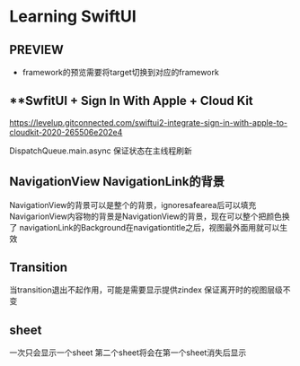 #  Learning SwiftUI

## **PREVIEW**
- framework的预览需要将target切换到对应的framework

## **SwfitUI + Sign In With Apple + Cloud Kit
https://levelup.gitconnected.com/swiftui2-integrate-sign-in-with-apple-to-cloudkit-2020-265506e202e4

DispatchQueue.main.async 保证状态在主线程刷新

##  NavigationView  NavigationLink的背景
NavigationView的背景可以是整个的背景，ignoresafearea后可以填充
NavigarionView内容物的背景是NavigationView的背景，现在可以整个把颜色换了
navigationLink的Background在navigationtitle之后，视图最外面用就可以生效


## Transition
当transition退出不起作用，可能是需要显示提供zindex 保证离开时的视图层级不变

## sheet
一次只会显示一个sheet 第二个sheet将会在第一个sheet消失后显示
